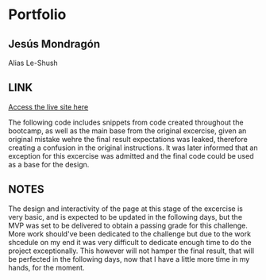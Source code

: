 # Portfolio
## Jesús Mondragón
Alias Le-Shush

## LINK 
[Access the live site here](https://le-shush.github.io/Portfolio/index.html)

The following code includes snippets from code created throughout the bootcamp, as well as the main base from the original excercise, given an original mistake wehre the final result expectations was leaked, therefore creating a confusion in the original instructions. It was later informed that an exception for this excercise was admitted and the final code could be used as a base for the design. 

## NOTES
The design and interactivity of the page at this stage of the excercise is very basic, and is expected to be updated in the following days, but the MVP was set to be delivered to obtain a passing grade for this challenge. More work should've been dedicated to the challenge but due to the work shcedule on my end it was very difficult to dedicate enough time to do the project exceptionally. This however will not hamper the final result, that will be perfected in the following days, now that I have a little more time in my hands, for the moment. 
